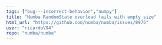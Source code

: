 ```yaml
---
tags: ["bug---incorrect-behavior","numpy"]
title: "Numba RandomState overload fails with empty size"
html_url: "https://github.com/numba/numba/issues/8975"
user: "ricardoV94"
repo: "numba/numba"
---
```


